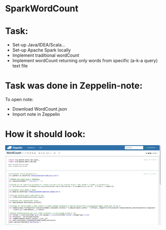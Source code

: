 # SparkWordCount 
# Task:
- Set-up Java/IDEA/Scala...
- Set-up Apache Spark locally
- Implement traditional wordCount
- Implement wordCount returning only words from specific (a-k-a query) text file

# Task was done in Zeppelin-note:
 To open note:
 - Download WordCount.json
 - Import note in Zeppelin
 # How it should look:
![image](https://github.com/HronoSF/DSML_2018_19/blob/master/SparkWordCount/resources/1.png)

